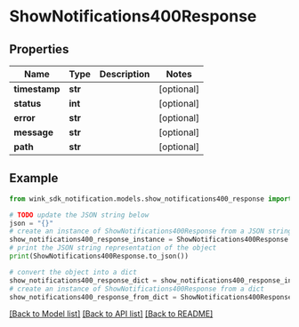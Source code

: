 # ShowNotifications400Response


## Properties

Name | Type | Description | Notes
------------ | ------------- | ------------- | -------------
**timestamp** | **str** |  | [optional] 
**status** | **int** |  | [optional] 
**error** | **str** |  | [optional] 
**message** | **str** |  | [optional] 
**path** | **str** |  | [optional] 

## Example

```python
from wink_sdk_notification.models.show_notifications400_response import ShowNotifications400Response

# TODO update the JSON string below
json = "{}"
# create an instance of ShowNotifications400Response from a JSON string
show_notifications400_response_instance = ShowNotifications400Response.from_json(json)
# print the JSON string representation of the object
print(ShowNotifications400Response.to_json())

# convert the object into a dict
show_notifications400_response_dict = show_notifications400_response_instance.to_dict()
# create an instance of ShowNotifications400Response from a dict
show_notifications400_response_from_dict = ShowNotifications400Response.from_dict(show_notifications400_response_dict)
```
[[Back to Model list]](../README.md#documentation-for-models) [[Back to API list]](../README.md#documentation-for-api-endpoints) [[Back to README]](../README.md)


